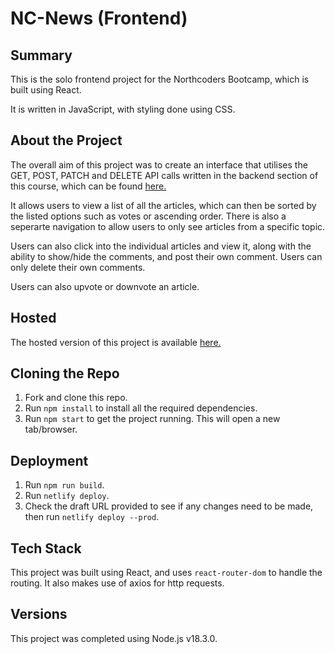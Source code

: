 # NC-News (Frontend)

## Summary

This is the solo frontend project for the Northcoders Bootcamp, which is built using React.

It is written in JavaScript, with styling done using CSS.

## About the Project

The overall aim of this project was to create an interface that utilises the GET, POST, PATCH and DELETE API calls written in the backend section of this course, which can be found [here.](https://github.com/leann-e/be-nc-news-proj)

It allows users to view a list of all the articles, which can then be sorted by the listed options such as votes or ascending order. There is also a seperarte navigation to allow users to only see articles from a specific topic.

Users can also click into the individual articles and view it, along with the ability to show/hide the comments, and post their own comment. Users can only delete their own comments.

Users can also upvote or downvote an article.

## Hosted

The hosted version of this project is available [here.](https://nc-news-lw.netlify.app/?sort_by=undefined&order=undefined)

## Cloning the Repo

1. Fork and clone this repo.
2. Run `npm install` to install all the required dependencies.
3. Run `npm start` to get the project running. This will open a new tab/browser.

## Deployment

1. Run `npm run build`.
2. Run `netlify deploy`.
3. Check the draft URL provided to see if any changes need to be made, then run `netlify deploy --prod`.

## Tech Stack

This project was built using React, and uses `react-router-dom` to handle the routing. It also makes use of axios for http requests.

## Versions

This project was completed using Node.js v18.3.0.
